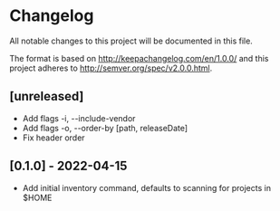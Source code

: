 # Changelog
All notable changes to this project will be documented in this file.

The format is based on http://keepachangelog.com/en/1.0.0/
and this project adheres to http://semver.org/spec/v2.0.0.html.

## [unreleased]

- Add flags -i, --include-vendor
- Add flags -o, --order-by [path, releaseDate]
- Fix header order

## [0.1.0] - 2022-04-15

- Add initial inventory command, defaults to scanning for projects in $HOME
